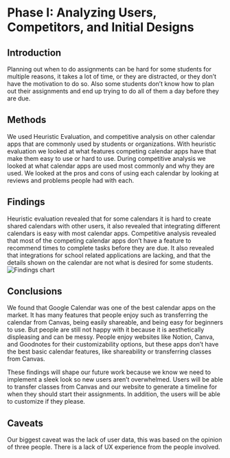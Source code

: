 # Phase I: Analyzing Users, Competitors, and Initial Designs

## Introduction
Planning out when to do assignments can be hard for some students for multiple reasons, it takes a lot of time, or they are distracted, or they don’t have the motivation to do so. Also some students don’t know how to plan out their assignments and end up trying to do all of them a day before they are due.

## Methods
We used Heuristic Evaluation, and competitive analysis on other calendar apps that are commonly used by students or organizations. With heuristic evaluation we looked at what features competing calendar apps have that make them easy to use or hard to use. During competitive analysis we looked at what calendar apps are used most commonly and why they are used. We looked at the pros and cons of using each calendar by looking at reviews and problems people had with each. 


## Findings
Heuristic evaluation revealed that for some calendars it is hard to create shared calendars with other users, it also revealed that integrating different calendars is easy with most calendar apps.
Competitive analysis revealed that most of the competing calendar apps don’t have a feature to recommend times to complete tasks before they are due. It also revealed that integrations for school related applications are lacking, and that the details shown on the calendar are not what is desired for some students. 
![Findings chart](/sketches/)

## Conclusions

We found that Google Calendar was one of the best calendar apps on the market. It has many features that people enjoy such as transferring the calendar from Canvas, being easily shareable, and being easy for beginners to use. But people are still not happy with it because it is aesthetically displeasing and can be messy. People enjoy websites like Notion, Canva, and Goodnotes for their customizability options, but these apps don’t have the best basic calendar features, like shareability or transferring classes from Canvas. 

These findings will shape our future work because we know we need to implement a sleek look so new users aren’t overwhelmed. Users will be able to transfer classes from Canvas and our website to generate a timeline for when they should start their assignments. In addition, the users will be able to customize if they please.


## Caveats

Our biggest caveat was the lack of user data, this was based on the opinion of three people. There is a lack of UX experience from the people involved. 
